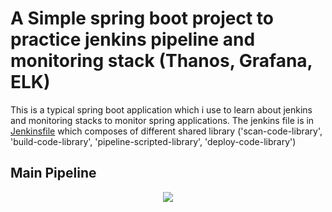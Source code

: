 # A Simple spring boot project to practice jenkins pipeline and monitoring stack (Thanos, Grafana, ELK)
This is a typical spring boot application which i use to learn about jenkins and monitoring stacks to monitor spring applications. 
The jenkins file is in  [Jenkinsfile](https://github.com/luongnguyentrong/spring-jenkins-agent/blob/main/Jenkinsfile) which composes of different shared library ('scan-code-library', 'build-code-library', 'pipeline-scripted-library', 'deploy-code-library')

## Main Pipeline

<p align="center">
    <img src="img/spring-jenkins-agent.drawio.html">
</p>